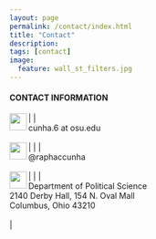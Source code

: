 ```yaml
---
layout: page
permalink: /contact/index.html
title: "Contact"
description:
tags: [contact]
image:
  feature: wall_st_filters.jpg
---
```


#### CONTACT INFORMATION




|<img src="../images/email_icon.png" style="width: 30px;" align="left"> | <br/>cunha.6 at osu.edu<br/><br/> |
|<img src="../images/twitter_icon.png" style="width: 30px;" align="left"> | <br/>@raphaccunha<br/><br/> |
|<img src="../images/mailing_icon.png" style="width: 30px;" align="left"> | <br/>Department of Political Science<br/>2140 Derby Hall, 154 N. Oval Mall<br/>Columbus, Ohio 43210<br/><br/> |







